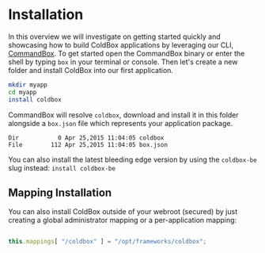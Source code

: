 # Installation

In this overview we will investigate on getting started quickly and showcasing how to build ColdBox applications by leveraging our CLI, [CommandBox](http://www.ortussolutions.com/products/commandbox).  To get started open the CommandBox binary or enter the shell by typing `box` in your terminal or console.  Then let's create a new folder and install ColdBox into our first application.

```bash
mkdir myapp
cd myapp
install coldbox
```

CommandBox will resolve `coldbox`, download and install it in this folder alongside a `box.json` file which represents your application package.  

```
Dir           0 Apr 25,2015 11:04:05 coldbox
File        112 Apr 25,2015 11:04:05 box.json
```

You can also install the latest bleeding edge version by using the `coldbox-be` slug instead: `install coldbox-be`

## Mapping Installation
You can also install ColdBox outside of your webroot (secured) by just creating a global administrator mapping or a per-application mapping:

```js

this.mappings[ "/coldbox" ] = "/opt/frameworks/coldbox";
```